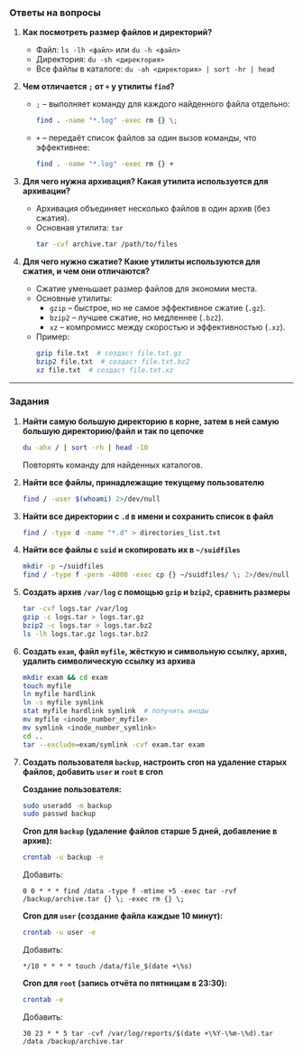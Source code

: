 ### **Ответы на вопросы**  

1. **Как посмотреть размер файлов и директорий?**  
   - Файл: `ls -lh <файл>` или `du -h <файл>`  
   - Директория: `du -sh <директория>`  
   - Все файлы в каталоге: `du -ah <директория> | sort -hr | head`  

2. **Чем отличается `;` от `+` у утилиты `find`?**  
   - `;` – выполняет команду для каждого найденного файла отдельно:  
     ```bash
     find . -name "*.log" -exec rm {} \;
     ```  
   - `+` – передаёт список файлов за один вызов команды, что эффективнее:  
     ```bash
     find . -name "*.log" -exec rm {} +
     ```  

3. **Для чего нужна архивация? Какая утилита используется для архивации?**  
   - Архивация объединяет несколько файлов в один архив (без сжатия).  
   - Основная утилита: `tar`  
     ```bash
     tar -cvf archive.tar /path/to/files
     ```  

4. **Для чего нужно сжатие? Какие утилиты используются для сжатия, и чем они отличаются?**  
   - Сжатие уменьшает размер файлов для экономии места.  
   - Основные утилиты:  
     - `gzip` – быстрое, но не самое эффективное сжатие (`.gz`).  
     - `bzip2` – лучшее сжатие, но медленнее (`.bz2`).  
     - `xz` – компромисс между скоростью и эффективностью (`.xz`).  
   - Пример:  
     ```bash
     gzip file.txt  # создаст file.txt.gz
     bzip2 file.txt  # создаст file.txt.bz2
     xz file.txt  # создаст file.txt.xz
     ```  

---

### **Задания**  

1. **Найти самую большую директорию в корне, затем в ней самую большую директорию/файл и так по цепочке**  
   ```bash
   du -ahx / | sort -rh | head -10
   ```  
   Повторять команду для найденных каталогов.  

2. **Найти все файлы, принадлежащие текущему пользователю**  
   ```bash
   find / -user $(whoami) 2>/dev/null
   ```  

3. **Найти все директории с `.d` в имени и сохранить список в файл**  
   ```bash
   find / -type d -name "*.d" > directories_list.txt
   ```  

4. **Найти все файлы с `suid` и скопировать их в `~/suidfiles`**  
   ```bash
   mkdir -p ~/suidfiles
   find / -type f -perm -4000 -exec cp {} ~/suidfiles/ \; 2>/dev/null
   ```  

5. **Создать архив `/var/log` с помощью `gzip` и `bzip2`, сравнить размеры**  
   ```bash
   tar -cvf logs.tar /var/log
   gzip -c logs.tar > logs.tar.gz
   bzip2 -c logs.tar > logs.tar.bz2
   ls -lh logs.tar.gz logs.tar.bz2
   ```  

6. **Создать `exam`, файл `myfile`, жёсткую и символьную ссылку, архив, удалить символическую ссылку из архива**  
   ```bash
   mkdir exam && cd exam
   touch myfile
   ln myfile hardlink
   ln -s myfile symlink
   stat myfile hardlink symlink  # получить иноды
   mv myfile <inode_number_myfile>
   mv symlink <inode_number_symlink>
   cd ..
   tar --exclude=exam/symlink -cvf exam.tar exam
   ```  

7. **Создать пользователя `backup`, настроить cron на удаление старых файлов, добавить `user` и `root` в cron**  

   **Создание пользователя:**  
   ```bash
   sudo useradd -m backup
   sudo passwd backup
   ```  

   **Cron для `backup` (удаление файлов старше 5 дней, добавление в архив):**  
   ```bash
   crontab -u backup -e
   ```  
   Добавить:  
   ```
   0 0 * * * find /data -type f -mtime +5 -exec tar -rvf /backup/archive.tar {} \; -exec rm {} \;
   ```  

   **Cron для `user` (создание файла каждые 10 минут):**  
   ```bash
   crontab -u user -e
   ```  
   Добавить:  
   ```
   */10 * * * * touch /data/file_$(date +\%s)
   ```  

   **Cron для `root` (запись отчёта по пятницам в 23:30):**  
   ```bash
   crontab -e
   ```  
   Добавить:  
   ```
   30 23 * * 5 tar -cvf /var/log/reports/$(date +\%Y-\%m-\%d).tar /data /backup/archive.tar
   ```  